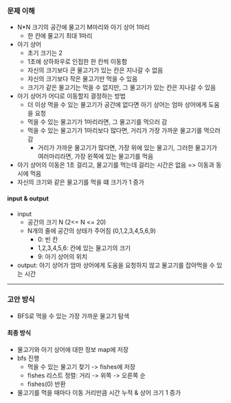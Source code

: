 ### 문제 이해
- N*N 크기의 공간에 물고기 M마리와 아기 상어 1마리
    - 한 칸에 물고기 최대 1마리
- 아기 상어
    - 초기 크기는 2
    - 1초에 상하좌우로 인접한 한 칸씩 이동함
    - 자신의 크기보다 큰 물고기가 있는 칸은 지나갈 수 없음
    - 자신의 크기보다 작은 물고기만 먹을 수 있음
    - 크기가 같은 물고기는 먹을 수 없지만, 그 물고기가 있는 칸은 지나갈 수 있음
- 아기 상어가 어디로 이동할지 결정하는 방법
    - 더 이상 먹을 수 있는 물고기가 공간에 없다면 아기 상어는 엄마 상어에게 도움을 요청
    - 먹을 수 있는 물고기가 1마리라면, 그 물고기를 먹으러 감
    - 먹을 수 있는 물고기가 1마리보다 많다면, 거리가 가장 가까운 물고기를 먹으러 감
        - 거리가 가까운 물고기가 많다면, 가장 위에 있는 물고기, 그러한 물고기가 여러마리라면, 가장 왼쪽에 있는 물고기를 먹음
- 아기 상어의 이동은 1초 걸리고, 물고기를 먹는데 걸리는 시간은 없음 => 이동과 동시에 먹음
- 자신의 크기와 같은 물고기를 먹을 떄 크기가 1 증가
#### input & output
- input
    - 공간의 크기 N (2<= N <= 20)
    - N개의 줄에 공간의 상태가 주어짐 (0,1,2,3,4,5,6,9)
        - 0: 빈 칸
        - 1,2,3,4,5,6: 칸에 있는 물고기의 크기
        - 9: 아기 상어의 위치
- output: 아기 상어가 엄마 상어에게 도움을 요청하지 않고 물고기를 잡아먹을 수 있는 시간
---
### 고안 방식
- BFS로 먹을 수 있는 가장 가까운 물고기 탐색
#### 최종 방식
- 물고기와 아기 상어에 대한 정보 map에 저장
- bfs 진행
    - 먹을 수 있는 물고기 찾기 -> fishes에 저장
    - fishes 리스트 정렬: 거리 -> 위쪽 -> 오른쪽 순
    - fishes(0) 반환
- 물고기를 먹을 때마다 이동 거리만큼 시간 누적 & 상어 크기 1 증가